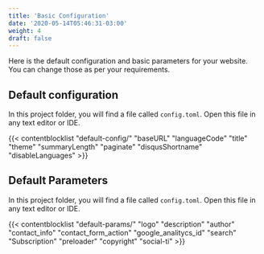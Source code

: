 ```yaml
---
title: 'Basic Configuration'
date: '2020-05-14T05:46:31-03:00'
weight: 4
draft: false
---
```


Here is the default configuration and basic parameters for your website. You can change those as per your requirements.

## Default configuration

In this project folder, you will find a file called `config.toml`. Open this file in any text editor or IDE.

{{< contentblocklist "default-config/" "baseURL" "languageCode" "title" "theme" "summaryLength" "paginate" "disqusShortname" "disableLanguages" >}}

## Default Parameters

In this project folder, you will find a file called `config.toml`. Open this file in any text editor or IDE.

{{< contentblocklist "default-params/" "logo"  "description" "author" "contact_info" "contact_form_action" "google_analitycs_id" "search" "Subscription" "preloader" "copyright" "social-ti" >}}
